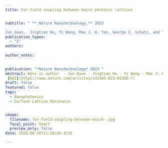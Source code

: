 ```yaml
---
title: Far-field coupling between moiré photonic lattices 


subtitle: " **_Nature Nanotechnology_** 2023 

Jun Guan,  Jingtian Hu, Yi Wang, Max J. H. Tan, George C. Schatz, and Teri W. Odom"
publication_types:
  - "2"
authors: 
  
author_notes:
  

publication: "*Nature Nanotechnology* 2023 "
abstract: Here is author  - Jun Guan - Jingtian Hu - Yi Wang - Max J. H. Tan - George C. Schatz & Teri W. Odom **_Nature Nanotechnology_** 2023
 [DOI](https://www.nature.com/articles/s41565-023-01320-7)
draft: false
featured: false
tags:
  - Nanophotonics
  - Surface Lattice Resonance


image:
  filename: far-field-coupling-between-moiré-.jpg
  focal_point: Smart
  preview_only: false
date: 2023-08-16T11:58:28.473Z

---
```

